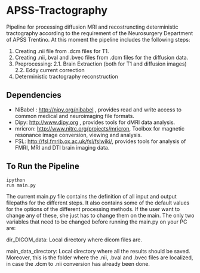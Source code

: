 APSS-Tractography
=================

Pipeline for processing diffusion MRI and recostruncting deterministic tractography according to the requirement of the Neurosurgery Department of APSS Trentino. At this moment the pipeline includes the following steps:

1. Creating .nii file from .dcm files for T1.
2. Creating .nii,.bval and .bvec files from .dcm files for the diffusion data.
2. Preprocessing:
 2.1. Brain Extraction (both for T1 and diffusion images)
 2.2. Eddy current correction
3. Deterministic tractography reconstruction


Dependencies
------------

* NiBabel : http://nipy.org/nibabel , provides read and write access to common medical and neuroimaging file formats.
* Dipy: http://www.dipy.org , provides tools for dMRI data analysis.
* mricron: http://www.nitrc.org/projects/mricron, Toolbox for magnetic resonance image conversion, viewing and       analysis.
* FSL: http://fsl.fmrib.ox.ac.uk/fsl/fslwiki/, provides tools for analysis of FMRI, MRI and DTI brain imaging data.


To Run the Pipeline
---------------
```
ipython 
run main.py
```

The current main.py file contains the definition of all input and output filepaths for the different steps. It also contains some of the default values for the options of the different processing methods. If the user want to change any of these, she just has to change them on the main. The only two variables that need to be changed before running the main.py on your PC are:

dir_DICOM_data: Local directory where dicom files are.

main_data_directory: Local directory where all the results should be saved. Moreover, this is the folder where the .nii, .bval and .bvec files are localized, in case the .dcm to .nii conversion has already been done.

